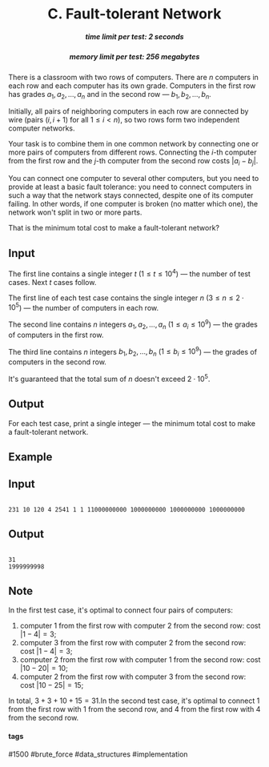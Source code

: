 <h1 style='text-align: center;'> C. Fault-tolerant Network</h1>

<h5 style='text-align: center;'>time limit per test: 2 seconds</h5>
<h5 style='text-align: center;'>memory limit per test: 256 megabytes</h5>

There is a classroom with two rows of computers. There are $n$ computers in each row and each computer has its own grade. Computers in the first row has grades $a_1, a_2, \dots, a_n$ and in the second row — $b_1, b_2, \dots, b_n$.

Initially, all pairs of neighboring computers in each row are connected by wire (pairs $(i, i + 1)$ for all $1 \le i < n$), so two rows form two independent computer networks.

Your task is to combine them in one common network by connecting one or more pairs of computers from different rows. Connecting the $i$-th computer from the first row and the $j$-th computer from the second row costs $|a_i - b_j|$.

You can connect one computer to several other computers, but you need to provide at least a basic fault tolerance: you need to connect computers in such a way that the network stays connected, despite one of its computer failing. In other words, if one computer is broken (no matter which one), the network won't split in two or more parts.

That is the minimum total cost to make a fault-tolerant network?

## Input

The first line contains a single integer $t$ ($1 \le t \le 10^4$) — the number of test cases. Next $t$ cases follow.

The first line of each test case contains the single integer $n$ ($3 \le n \le 2 \cdot 10^5$) — the number of computers in each row.

The second line contains $n$ integers $a_1, a_2, \dots, a_n$ ($1 \le a_i \le 10^9$) — the grades of computers in the first row.

The third line contains $n$ integers $b_1, b_2, \dots, b_n$ ($1 \le b_i \le 10^9$) — the grades of computers in the second row.

It's guaranteed that the total sum of $n$ doesn't exceed $2 \cdot 10^5$.

## Output

For each test case, print a single integer — the minimum total cost to make a fault-tolerant network.

## Example

## Input


```

231 10 120 4 2541 1 1 11000000000 1000000000 1000000000 1000000000
```
## Output


```

31
1999999998

```
## Note

In the first test case, it's optimal to connect four pairs of computers: 

1. computer $1$ from the first row with computer $2$ from the second row: cost $|1 - 4| = 3$;
2. computer $3$ from the first row with computer $2$ from the second row: cost $|1 - 4| = 3$;
3. computer $2$ from the first row with computer $1$ from the second row: cost $|10 - 20| = 10$;
4. computer $2$ from the first row with computer $3$ from the second row: cost $|10 - 25| = 15$;

 In total, $3 + 3 + 10 + 15 = 31$.In the second test case, it's optimal to connect $1$ from the first row with $1$ from the second row, and $4$ from the first row with $4$ from the second row.



#### tags 

#1500 #brute_force #data_structures #implementation 